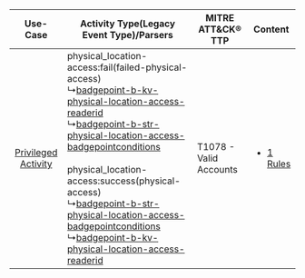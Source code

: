 |    Use-Case    | Activity Type(Legacy Event Type)/Parsers    | MITRE ATT&CK® TTP          | Content    |
|:----:| ---- | ---- | ---- |
| [Privileged Activity](../../../UseCases/uc_privileged_activity.md) |  physical_location-access:fail(failed-physical-access)<br> ↳[badgepoint-b-kv-physical-location-access-readerid](Ps/pC_badgepointbkvphysicallocationaccessreaderid.md)<br> ↳[badgepoint-b-str-physical-location-access-badgepointconditions](Ps/pC_badgepointbstrphysicallocationaccessbadgepointconditions.md)<br><br> physical_location-access:success(physical-access)<br> ↳[badgepoint-b-str-physical-location-access-badgepointconditions](Ps/pC_badgepointbstrphysicallocationaccessbadgepointconditions.md)<br> ↳[badgepoint-b-kv-physical-location-access-readerid](Ps/pC_badgepointbkvphysicallocationaccessreaderid.md)<br> | T1078 - Valid Accounts<br> | [<ul><li>1 Rules</li></ul>](RM/r_m_badgepoint_badgepoint_Privileged_Activity.md) |
